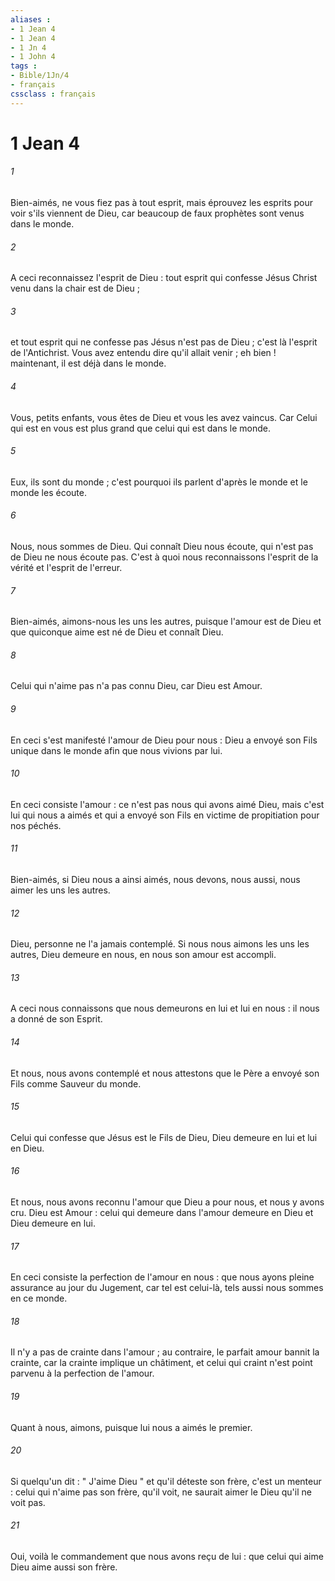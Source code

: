 ```yaml
---
aliases : 
- 1 Jean 4
- 1 Jean 4
- 1 Jn 4
- 1 John 4
tags : 
- Bible/1Jn/4
- français
cssclass : français
---
```


# 1 Jean 4

###### 1
Bien-aimés, ne vous fiez pas à tout esprit, mais éprouvez les esprits pour voir s'ils viennent de Dieu, car beaucoup de faux prophètes sont venus dans le monde. 
###### 2
A ceci reconnaissez l'esprit de Dieu : tout esprit qui confesse Jésus Christ venu dans la chair est de Dieu ; 
###### 3
et tout esprit qui ne confesse pas Jésus n'est pas de Dieu ; c'est là l'esprit de l'Antichrist. Vous avez entendu dire qu'il allait venir ; eh bien ! maintenant, il est déjà dans le monde. 
###### 4
Vous, petits enfants, vous êtes de Dieu et vous les avez vaincus. Car Celui qui est en vous est plus grand que celui qui est dans le monde. 
###### 5
Eux, ils sont du monde ; c'est pourquoi ils parlent d'après le monde et le monde les écoute. 
###### 6
Nous, nous sommes de Dieu. Qui connaît Dieu nous écoute, qui n'est pas de Dieu ne nous écoute pas. C'est à quoi nous reconnaissons l'esprit de la vérité et l'esprit de l'erreur. 
###### 7
Bien-aimés, aimons-nous les uns les autres, puisque l'amour est de Dieu et que quiconque aime est né de Dieu et connaît Dieu. 
###### 8
Celui qui n'aime pas n'a pas connu Dieu, car Dieu est Amour. 
###### 9
En ceci s'est manifesté l'amour de Dieu pour nous : Dieu a envoyé son Fils unique dans le monde afin que nous vivions par lui. 
###### 10
En ceci consiste l'amour : ce n'est pas nous qui avons aimé Dieu, mais c'est lui qui nous a aimés et qui a envoyé son Fils en victime de propitiation pour nos péchés. 
###### 11
Bien-aimés, si Dieu nous a ainsi aimés, nous devons, nous aussi, nous aimer les uns les autres. 
###### 12
Dieu, personne ne l'a jamais contemplé. Si nous nous aimons les uns les autres, Dieu demeure en nous, en nous son amour est accompli. 
###### 13
A ceci nous connaissons que nous demeurons en lui et lui en nous : il nous a donné de son Esprit. 
###### 14
Et nous, nous avons contemplé et nous attestons que le Père a envoyé son Fils comme Sauveur du monde. 
###### 15
Celui qui confesse que Jésus est le Fils de Dieu, Dieu demeure en lui et lui en Dieu. 
###### 16
Et nous, nous avons reconnu l'amour que Dieu a pour nous, et nous y avons cru. Dieu est Amour : celui qui demeure dans l'amour demeure en Dieu et Dieu demeure en lui. 
###### 17
En ceci consiste la perfection de l'amour en nous : que nous ayons pleine assurance au jour du Jugement, car tel est celui-là, tels aussi nous sommes en ce monde. 
###### 18
Il n'y a pas de crainte dans l'amour ; au contraire, le parfait amour bannit la crainte, car la crainte implique un châtiment, et celui qui craint n'est point parvenu à la perfection de l'amour. 
###### 19
Quant à nous, aimons, puisque lui nous a aimés le premier. 
###### 20
Si quelqu'un dit : " J'aime Dieu " et qu'il déteste son frère, c'est un menteur : celui qui n'aime pas son frère, qu'il voit, ne saurait aimer le Dieu qu'il ne voit pas. 
###### 21
Oui, voilà le commandement que nous avons reçu de lui : que celui qui aime Dieu aime aussi son frère. 
